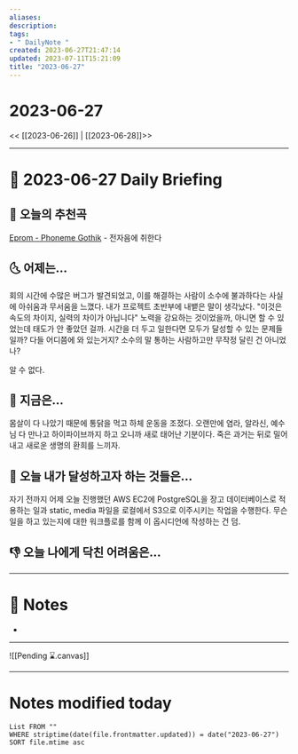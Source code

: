 ```yaml
---
aliases: 
description:
tags:
- " DailyNote "
created: 2023-06-27T21:47:14
updated: 2023-07-11T15:21:09
title: "2023-06-27"
---
```


# 2023-06-27

<< [[2023-06-26]] | [[2023-06-28]]>>

---
# 📅 2023-06-27 Daily Briefing

## 🎵 오늘의 추천곡

[Eprom - Phoneme Gothik](https://youtu.be/C9Efy0ojanw) - 전자음에 취한다

## 🌜 어제는...

회의 시간에 수많은 버그가 발견되었고, 이를 해결하는 사람이 소수에 불과하다는 사실에 아쉬움과 무서움을 느꼈다. 내가 프로젝트 초반부에 내뱉은 말이 생각났다. "이것은 속도의 차이지, 실력의 차이가 아닙니다" 노력을 강요하는 것이었을까, 아니면 할 수 있었는데 태도가 안 좋았던 걸까. 시간을 더 두고 일한다면 모두가 달성할 수 있는 문제들일까? 다들 어디쯤에 와 있는거지? 소수의 말 통하는 사람하고만 무작정 달린 건 아니었나? 

알 수 없다.

## 🙌 지금은...

몸살이 다 나았기 때문에 통닭을 먹고 하체 운동을 조졌다. 오랜만에 염라, 알라신, 예수님 다 만나고 하이파이브까지 하고 오니까 새로 태어난 기분이다. 죽은 과거는 뒤로 밀어내고 새로운 생명의 환희를 느끼자.

## 🚀 오늘 내가 달성하고자 하는 것들은...

자기 전까지 어제 오늘 진행했던 AWS EC2에 PostgreSQL을 장고 데이터베이스로 적용하는 일과 static, media 파일을 로컬에서 S3으로 이주시키는 작업을 수행한다. 무슨 일을 하고 있는지에 대한 워크플로를 함께 이 옵시디언에 작성하는 건 덤.

## 👎 오늘 나에게 닥친 어려움은...


---

# 📝 Notes

- 

___

![[Pending ⌛.canvas]]

---
# Notes modified today

```dataview
List FROM "" 
WHERE striptime(date(file.frontmatter.updated)) = date("2023-06-27") 
SORT file.mtime asc
```
